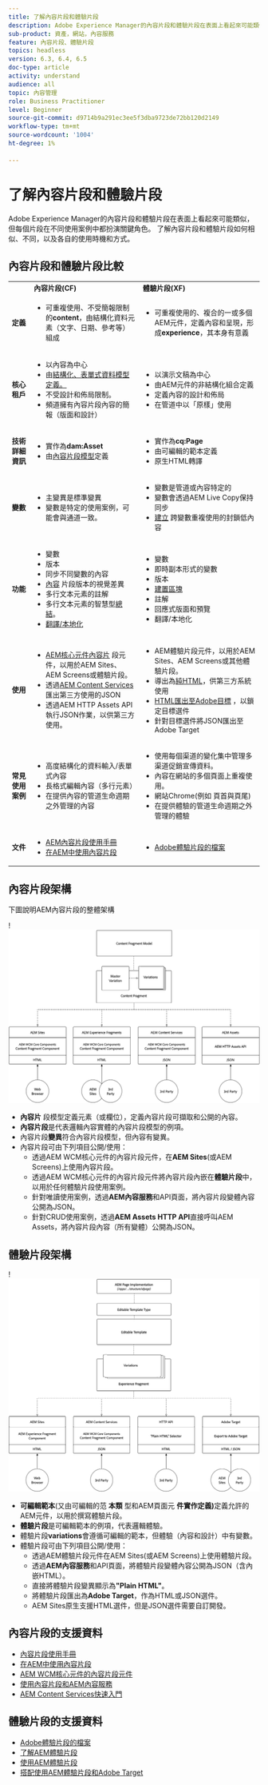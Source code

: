 ```yaml
---
title: 了解內容片段和體驗片段
description: Adobe Experience Manager的內容片段和體驗片段在表面上看起來可能類似，但每個片段在不同使用案例中都扮演關鍵角色。 了解內容片段和體驗片段如何相似、不同，以及各自的使用時機和方式。
sub-product: 資產，網站，內容服務
feature: 內容片段、體驗片段
topics: headless
version: 6.3, 6.4, 6.5
doc-type: article
activity: understand
audience: all
topic: 內容管理
role: Business Practitioner
level: Beginner
source-git-commit: d9714b9a291ec3ee5f3dba9723de72bb120d2149
workflow-type: tm+mt
source-wordcount: '1004'
ht-degree: 1%

---
```



# 了解內容片段和體驗片段

Adobe Experience Manager的內容片段和體驗片段在表面上看起來可能類似，但每個片段在不同使用案例中都扮演關鍵角色。 了解內容片段和體驗片段如何相似、不同，以及各自的使用時機和方式。

## 內容片段和體驗片段比較

<table>
<tbody><tr><td><strong> </strong></td>
<td><strong>內容片段(CF)</strong></td>
<td><strong>體驗片段(XF)</strong></td>
</tr><tr><td><strong>定義</strong></td>
<td><ul>
<li>可重複使用、不受簡報限制的<strong>content</strong>，由結構化資料元素（文字、日期、參考等）組成</li>
</ul>
</td>
<td><ul>
<li>可重複使用的、複合的一或多個AEM元件，定義內容和呈現，形成<strong>experience</strong>，其本身有意義</li>
</ul>
</td>
</tr><tr><td><strong>核心租戶</strong></td>
<td><ul>
<li>以內容為中心</li>
<li>由<a href="https://helpx.adobe.com/experience-manager/6-5/assets/using/content-fragments-models.html" target="_blank">結構化、表單式資料模型定義。</a></li>
<li>不受設計和佈局限制。</li>
<li>頻道擁有內容片段內容的簡報（版面和設計）</li>
</ul>
</td>
<td><ul>
<li>以演示文稿為中心</li>
<li>由AEM元件的非結構化組合定義</li>
<li>定義內容的設計和佈局</li>
<li>在管道中以「原樣」使用</li>
</ul>
</td>
</tr><tr><td><strong>技術詳細資訊</strong></td>
<td><ul>
<li>實作為<strong>dam:Asset</strong></li>
<li>由<a href="https://helpx.adobe.com/experience-manager/6-5/assets/using/content-fragments-models.html" target="_blank">內容片段模型</a>定義</li>
</ul>
</td>
<td><ul>
<li>實作為<strong>cq:Page</strong></li>
<li>由可編輯的範本定義</li>
<li>原生HTML轉譯</li>
</ul>
</td>
</tr><tr><td><strong>變數</strong></td>
<td><ul>
<li>主變異是標準變異</li>
<li>變數是特定的使用案例，可能會與通道一致。</li>
</ul>
</td>
<td><ul>
<li>變數是管道或內容特定的</li>
<li>變數會透過AEM Live Copy保持同步</li>
<li><a href="https://helpx.adobe.com/experience-manager/6-5/sites/authoring/using/experience-fragments.html#BuildingBlocks" target="_blank">建立</a> 跨變數重複使用的封鎖低內容</li>
</ul>
</td>
</tr><tr><td><strong>功能</strong></td>
<td><ul>
<li>變數</li>
<li>版本</li>
<li><a href="https://helpx.adobe.com/experience-manager/6-5/assets/using/content-fragments-variations.html#SynchronizingwithMaster" target="_blank"></a> 同步不同變數的內容</li>
<li><a href="https://helpx.adobe.com/experience-manager/6-5/assets/using/content-fragments-managing.html#ComparingFragmentVersions" target="_blank">內容</a> 片段版本的視覺差異</li>
<li><a href="https://helpx.adobe.com/experience-manager/6-5/assets/using/content-fragments-variations.html#AnnotatingaContentFragment" target="_blank"></a> 多行文本元素的註解</li>
<li>多行文本元素的智慧型<a href="https://helpx.adobe.com/experience-manager/6-5/assets/using/content-fragments-variations.html#SummarizingText" target="_blank">總結</a>。</li>
<li><a href="https://helpx.adobe.com/experience-manager/6-5/assets/using/creating-translation-projects-for-content-fragments.html" target="_blank">翻譯/本地化</a></li>
</ul>
</td>
<td><ul>
<li>變數</li>
<li>即時副本形式的變數</li>
<li>版本</li>
<li><a href="https://helpx.adobe.com/experience-manager/6-5/sites/authoring/using/experience-fragments.html#BuildingBlocks" target="_blank">建置區塊</a></li>
<li>註解</li>
<li>回應式版面和預覽</li>
<li>翻譯/本地化</li>
</ul>
</td>
</tr><tr><td><strong>使用</strong></td>
<td><ul>
<li><a href="https://docs.adobe.com/content/help/en/experience-manager-core-components/using/components/content-fragment-component.html" target="_blank">AEM核心元件內容片</a> 段元件，以用於AEM Sites、AEM Screens或體驗片段。</li>
<li>透過<a href="https://helpx.adobe.com/experience-manager/kt/sites/using/content-services-tutorial-use.html" target="_blank">AEM Content Services</a>匯出第三方使用的JSON</li>
<li>透過AEM HTTP Assets API執行JSON作業，以供第三方使用。</li>
</ul>
</td>
<td><ul>
<li>AEM體驗片段元件，以用於AEM Sites、AEM Screens或其他體驗片段。</li>
<li>導出為<a href="https://helpx.adobe.com/experience-manager/6-5/sites/authoring/using/experience-fragments.html#ThePlainHTMLRendition" target="_blank">純HTML</a>，供第三方系統使用</li>
<li><a href="https://helpx.adobe.com/tw/experience-manager/6-5/sites/administering/using/experience-fragments-target.html" target="_blank">HTML匯出至Adobe目標</a> ，以鎖定目標選件</li>
<li>針對目標選件將JSON匯出至Adobe Target</li>
</ul>
</td>
</tr><tr><td><strong>常見使用案例</strong></td>
<td><ul>
<li>高度結構化的資料輸入/表單式內容</li>
<li>長格式編輯內容（多行元素）</li>
<li>在提供內容的管道生命週期之外管理的內容</li>
</ul>
</td>
<td><ul>
<li>使用每個渠道的變化集中管理多渠道促銷宣傳資料。</li>
<li>內容在網站的多個頁面上重複使用。</li>
<li>網站Chrome(例如 頁首與頁尾)</li>
<li>在提供體驗的管道生命週期之外管理的體驗</li>
</ul>
</td>
</tr><tr><td><strong>文件</strong></td>
<td><ul>
<li><a href="https://helpx.adobe.com/experience-manager/6-5/assets/user-guide.html?topic=/experience-manager/6-5/assets/morehelp/content-fragments.ug.js" target="_blank">AEM內容片段使用手冊</a></li>
<li><a href="https://helpx.adobe.com/experience-manager/kt/sites/using/content-fragments-feature-video-use.html" target="_blank">在AEM中使用內容片段</a></li>
</ul>
</td>
<td><ul>
<li><a href="https://helpx.adobe.com/experience-manager/6-5/sites/authoring/using/experience-fragments.html" target="_blank">Adobe體驗片段的檔案</a></li>
</ul>
</td>
</tr></tbody></table>

## 內容片段架構

下圖說明AEM內容片段的整體架構

!![內容片段架構](./assets/content-fragments-architecture.png)

+ **內容片** 段模型定義元素（或欄位），定義內容片段可擷取和公開的內容。
+ **內容片段**&#x200B;是代表邏輯內容實體的內容片段模型的例項。
+ 內容片段&#x200B;**變異**&#x200B;符合內容片段模型，但內容有變異。
+ 內容片段可由下列項目公開/使用：
   + 透過AEM WCM核心元件的內容片段元件，在&#x200B;**AEM Sites**(或AEM Screens)上使用內容片段。
   + 透過AEM WCM核心元件的內容片段元件將內容片段內嵌在&#x200B;**體驗片段**&#x200B;中，以用於任何體驗片段使用案例。
   + 針對唯讀使用案例，透過&#x200B;**AEM內容服務**&#x200B;和API頁面，將內容片段變體內容公開為JSON。
   + 針對CRUD使用案例，透過&#x200B;**AEM Assets HTTP API**&#x200B;直接呼叫AEM Assets，將內容片段內容（所有變體）公開為JSON。

## 體驗片段架構

!![體驗片段架構](./assets/experience-fragments-architecture.png)

+ **可編輯範本**(又由可編輯的范 **本類** 型和AEM頁面元 **件實作定義)**&#x200B;定義允許的AEM元件，以用於撰寫體驗片段。
+ **體驗片段**&#x200B;是可編輯範本的例項，代表邏輯體驗。
+ 體驗片段&#x200B;**variations**&#x200B;會遵循可編輯的範本，但體驗（內容和設計）中有變數。
+ 體驗片段可由下列項目公開/使用：
   + 透過AEM體驗片段元件在AEM Sites(或AEM Screens)上使用體驗片段。
   + 透過&#x200B;**AEM內容服務**&#x200B;和API頁面，將體驗片段變體內容公開為JSON（含內嵌HTML）。
   + 直接將體驗片段變異顯示為&#x200B;**&quot;Plain HTML&quot;**。
   + 將體驗片段匯出為&#x200B;**Adobe Target**，作為HTML或JSON選件。
   + AEM Sites原生支援HTML選件，但是JSON選件需要自訂開發。

## 內容片段的支援資料

+ [內容片段使用手冊](https://helpx.adobe.com/experience-manager/6-5/assets/user-guide.html?topic=/experience-manager/6-5/assets/morehelp/content-fragments.ug.js)
+ [在AEM中使用內容片段](https://helpx.adobe.com/experience-manager/kt/sites/using/content-fragments-feature-video-use.html)
+ [AEM WCM核心元件的內容片段元件](https://docs.adobe.com/content/help/en/experience-manager-core-components/using/components/content-fragment-component.html)
+ [使用內容片段和AEM內容服務](https://helpx.adobe.com/experience-manager/kt/sites/using/structured-fragments-content-services-feature-video-use.html)
+ [AEM Content Services快速入門](https://helpx.adobe.com/experience-manager/kt/sites/using/content-services-tutorial-use.html)

## 體驗片段的支援資料

+ [Adobe體驗片段的檔案](https://helpx.adobe.com/experience-manager/6-5/sites/authoring/using/experience-fragments.html)
+ [了解AEM體驗片段](https://helpx.adobe.com/experience-manager/kt/sites/using/experience-fragments-feature-video-understand.html)
+ [使用AEM體驗片段](https://helpx.adobe.com/experience-manager/kt/sites/using/experience-fragments-feature-video-use.html)
+ [搭配使用AEM體驗片段和Adobe Target](https://medium.com/adobetech/experience-fragments-and-adobe-target-d8d74381b9b2)
